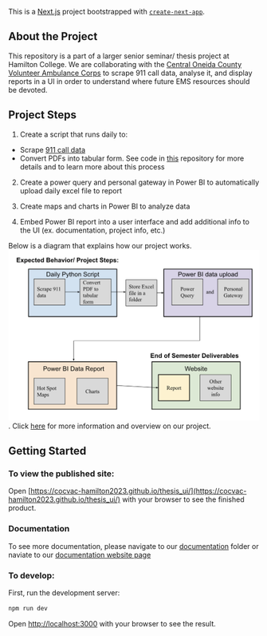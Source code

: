 This is a [Next.js](https://nextjs.org/) project bootstrapped with [`create-next-app`](https://github.com/vercel/next.js/tree/canary/packages/create-next-app).

## About the Project

This repository is a part of a larger senior seminar/ thesis project at Hamilton College. We are collaborating with the [Central Oneida County Volunteer Ambulance Corps](https://www.cocvac.org/) to scrape 911 call data, analyse it, and display reports in a UI in order to understand where future EMS resources should be devoted.

## Project Steps

1. Create a script that runs daily to:

- Scrape [911 call data](https://ocgov.net/departments/emergency-services/911-summary-report/)
- Convert PDFs into tabular form. See code in [this](https://github.com/sydneyetran/COCVAC_code) repository for more details and to learn more about this process

2. Create a power query and personal gateway in Power BI to automatically upload daily excel file to report

3. Create maps and charts in Power BI to analyze data

4. Embed Power BI report into a user interface and add additional info to the UI (ex. documentation, project info, etc.)

Below is a diagram that explains how our project works.
![diagram for project steps.](https://github.com/cocvac-hamilton2023/thesis_ui/blob/main/flow_chart.png?raw=true). Click [here](https://github.com/cocvac-hamilton2023/thesis_ui/tree/main/documentation) for more information and overview on our project.

## Getting Started

### To view the published site:

Open [https://cocvac-hamilton2023.github.io/thesis_ui/](https://cocvac-hamilton2023.github.io/thesis_ui/) with your browser to see the finished product.

### Documentation

To see more documentation, please navigate to our [documentation](https://github.com/cocvac-hamilton2023/thesis_ui/tree/main/documentation) folder or naviate to our [documentation website page](https://cocvac-hamilton2023.github.io/thesis_ui/documentation/overview)

### To develop:

First, run the development server:

```bash
npm run dev
```

Open [http://localhost:3000](http://localhost:3000) with your browser to see the result.

